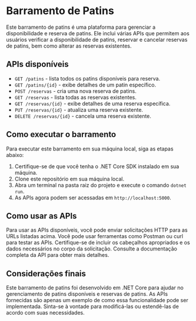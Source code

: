 # Barramento de Patins

Este barramento de patins é uma plataforma para gerenciar a disponibilidade e reserva de patins. Ele inclui várias APIs que permitem aos usuários verificar a disponibilidade de patins, reservar e cancelar reservas de patins, bem como alterar as reservas existentes.

## APIs disponíveis

- `GET /patins` - lista todos os patins disponíveis para reserva.
- `GET /patins/{id}` - exibe detalhes de um patin específico.
- `POST /reservas` - cria uma nova reserva de patins.
- `GET /reservas` - lista todas as reservas existentes.
- `GET /reservas/{id}` - exibe detalhes de uma reserva específica.
- `PUT /reservas/{id}` - atualiza uma reserva existente.
- `DELETE /reservas/{id}` - cancela uma reserva existente.

## Como executar o barramento

Para executar este barramento em sua máquina local, siga as etapas abaixo:

1. Certifique-se de que você tenha o .NET Core SDK instalado em sua máquina.
2. Clone este repositório em sua máquina local.
3. Abra um terminal na pasta raiz do projeto e execute o comando `dotnet run`.
4. As APIs agora podem ser acessadas em `http://localhost:5000`.

## Como usar as APIs

Para usar as APIs disponíveis, você pode enviar solicitações HTTP para as URLs listadas acima. Você pode usar ferramentas como Postman ou curl para testar as APIs. Certifique-se de incluir os cabeçalhos apropriados e os dados necessários no corpo da solicitação. Consulte a documentação completa da API para obter mais detalhes.

## Considerações finais

Este barramento de patins foi desenvolvido em .NET Core para ajudar no gerenciamento de patins disponíveis e reservas de patins. As APIs fornecidas são apenas um exemplo de como essa funcionalidade pode ser implementada. Sinta-se à vontade para modificá-las ou estendê-las de acordo com suas necessidades.
